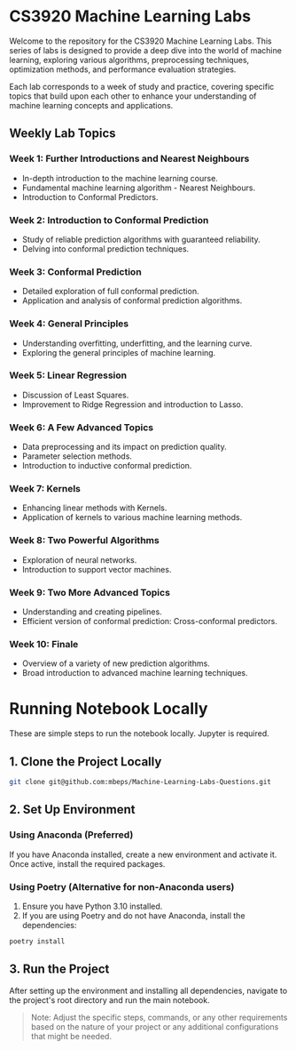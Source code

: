 # **CS3920 Machine Learning Labs**

Welcome to the repository for the CS3920 Machine Learning Labs. This series of labs is designed to provide a deep dive into the world of machine learning, exploring various algorithms, preprocessing techniques, optimization methods, and performance evaluation strategies.

Each lab corresponds to a week of study and practice, covering specific topics that build upon each other to enhance your understanding of machine learning concepts and applications.

## **Weekly Lab Topics**

### Week 1: **Further Introductions and Nearest Neighbours**
- In-depth introduction to the machine learning course.
- Fundamental machine learning algorithm - Nearest Neighbours.
- Introduction to Conformal Predictors.

### Week 2: **Introduction to Conformal Prediction**
- Study of reliable prediction algorithms with guaranteed reliability.
- Delving into conformal prediction techniques.

### Week 3: **Conformal Prediction**
- Detailed exploration of full conformal prediction.
- Application and analysis of conformal prediction algorithms.

### Week 4: **General Principles**
- Understanding overfitting, underfitting, and the learning curve.
- Exploring the general principles of machine learning.

### Week 5: **Linear Regression**
- Discussion of Least Squares.
- Improvement to Ridge Regression and introduction to Lasso.

### Week 6: A **Few Advanced Topics**
- Data preprocessing and its impact on prediction quality.
- Parameter selection methods.
- Introduction to inductive conformal prediction.

### Week 7: **Kernels**
- Enhancing linear methods with Kernels.
- Application of kernels to various machine learning methods.

### Week 8: **Two Powerful Algorithms**
- Exploration of neural networks.
- Introduction to support vector machines.

### Week 9: **Two More Advanced Topics**
- Understanding and creating pipelines.
- Efficient version of conformal prediction: Cross-conformal predictors.

### Week 10: **Finale**
- Overview of a variety of new prediction algorithms.
- Broad introduction to advanced machine learning techniques.

# **Running Notebook Locally**
These are simple steps to run the notebook locally. 
Jupyter is required.

## 1. **Clone the Project Locally**
```sh
git clone git@github.com:mbeps/Machine-Learning-Labs-Questions.git
```

## 2. **Set Up Environment**

### Using Anaconda (Preferred)
If you have Anaconda installed, create a new environment and activate it. Once active, install the required packages.

### Using Poetry (Alternative for non-Anaconda users)
1. Ensure you have Python 3.10 installed.
2. If you are using Poetry and do not have Anaconda, install the dependencies:
```sh
poetry install
```

## 3. **Run the Project**
After setting up the environment and installing all dependencies, navigate to the project's root directory and run the main notebook. 

> Note: Adjust the specific steps, commands, or any other requirements based on the nature of your project or any additional configurations that might be needed.
